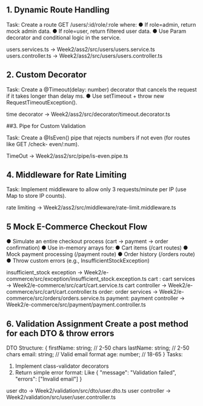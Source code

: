 ## 1. Dynamic Route Handling
Task: Create a route GET /users/:id/role/:role where:
● If role=admin, return mock admin data.
● If role=user, return filtered user data.
● Use Param decorator and conditional logic in the service.

users.services.ts -> Week2/ass2/src/users/users.service.ts
users.controller.ts -> Week2/ass2/src/users/users.controller.ts

## 2. Custom Decorator
Task: Create a @Timeout(delay: number) decorator that cancels the request if it takes longer
than delay ms.
● Use setTimeout + throw new RequestTimeoutException().

time decorator -> Week2/ass2/src/decorator/timeout.decorator.ts


##3. Pipe for Custom Validation

Task: Create a @IsEven() pipe that rejects numbers if not even (for routes like GET /check-
even/:num).

TimeOut -> Week2/ass2/src/pipe/is-even.pipe.ts

## 4. Middleware for Rate Limiting
Task: Implement middleware to allow only 3 requests/minute per IP (use Map to store IP
counts).

rate limiting -> Week2/ass2/src/middleware/rate-limit.middleware.ts

## 5 Mock E-Commerce Checkout Flow
● Simulate an entire checkout process (cart → payment → order confirmation)
● Use in-memory arrays for:
● Cart items (/cart routes)
● Mock payment processing (/payment route)
● Order history (/orders route)
● Throw custom errors (e.g., InsufficientStockException)

insufficient_stock exception -> Week2/e-commerce/src/exception/insufficient_stock.exception.ts
cart :
cart services -> Week2/e-commerce/src/cart/cart.service.ts
cart controller -> Week2/e-commerce/src/cart/cart.controller.ts
order:
order services -> Week2/e-commerce/src/orders/orders.service.ts
payment: 
payment controller -> Week2/e-commerce/src/payment/payment.controller.ts


## 6. Validation Assignment Create a post method for each DTO & throw errors
DTO Structure:
{
firstName: string; // 2-50 chars
lastName: string; // 2-50
chars email: string; // Valid email format
age: number; // 18-65
}
Tasks:
1. Implement class-validator decorators
2. Return simple error format:
Like { "message": "Validation failed", "errors": ["Invalid email"] }

user dto -> Week2/validation/src/dto/user.dto.ts
user controller -> Week2/validation/src/user/user.controller.ts



